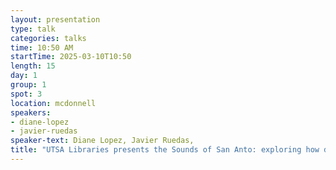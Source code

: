 ```yaml
---
layout: presentation
type: talk
categories: talks
time: 10:50 AM
startTime: 2025-03-10T10:50 
length: 15
day: 1
group: 1
spot: 3
location: mcdonnell
speakers:
- diane-lopez
- javier-ruedas
speaker-text: Diane Lopez, Javier Ruedas, 
title: "UTSA Libraries presents the Sounds of San Anto: exploring how digital tools can enhance storytelling"
---
```


